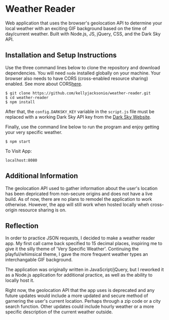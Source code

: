 # Weather Reader

Web application that uses the browser's geolocation API to determine your local weather with an exciting GIF background based on the time of day/current weather. Built with Node.js, JS, jQuery, CSS, and the Dark Sky API.

## Installation and Setup Instructions

Use the three command lines below to clone the repository and download dependencies. You will need `node` installed globally on your machine. Your browser also needs to have CORS (cross-enabled resource sharing) enabled. See more about CORS[here](https://developer.mozilla.org/en-US/docs/Web/HTTP/CORS).

```
$ git clone https://github.com/kellyjacksonio/weather-reader.git
$ cd weather-reader
$ npm install
```
After that, the `config.DARKSKY_KEY` variable in the `script.js` file must be replaced with a working Dark Sky API key from the [Dark Sky Website](https://darksky.net/dev).

Finally, use the command line below to run the program and enjoy getting your very specific weather.

`$ npm start`

To Visit App:

`localhost:8080`

## Additional Information

The geolocation API used to gather information about the user's location has been depricated from non-secure origins and does not have a live build. As of now, there are no plans to remodel the application to work otherwise. However, the app will still work when hosted locally wheh cross-origin resource sharing is on.

## Reflection

In order to practice JSON requests, I decided to make a weather reader app. My first call came back specified to 15 decimal places, inspiring me to give it the silly theme of 'Very Specific Weather'. Continuing the playful/whimsical theme, I gave the more frequent weather types an interchangable GIF background.

The application was originally written in JavaScript/jQuery, but I reworked it as a Node.js application for additional practice, as well as the ability to locally host it.

Right now, the geolocation API that the app uses is deprecated and any future updates would include a more updated and secure method of garnering the user's current location. Perhaps through a zip code or a city search function. Other updates could include hourly weather or a more specific description of the current weather outside.